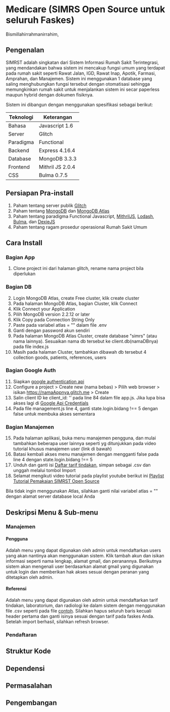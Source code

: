 # Medicare (SIMRS Open Source untuk seluruh Faskes)

Bismillahirrahmanirrahim,
## Pengenalan
SIMRST adalah singkatan dari Sistem Informasi Rumah Sakit Terintegrasi, yang mendandakan bahwa sistem ini mencakup fungsi umum yang terdapat pada rumah sakit seperti Rawat Jalan, IGD, Rawat Inap, Apotik, Farmasi, Amprahan, dan Manajemen. Sistem ini menggunakan 1 database yang saling menghubungkan fungsi tersebut dengan otomatisasi sehingga memungkinkan rumah sakit untuk menjalankan sistem ini secar paperless maupun hybrid dengan dokumen fisiknya.

Sistem ini dibangun dengan menggunakan spesifikasi sebagai berikut:

|Teknologi|Keterangan|
|--|--|
|Bahasa|Javascript 1.6|
|Server|Glitch|
|Paradigma|Functional|
|Backend|Express 4.16.4|
|Database|MongoDB 3.3.3|
|Frontend|Mithril JS 2.0.4|
|CSS|Bulma 0.7.5|

## Persiapan Pra-install
1. Paham tentang server publik [Glitch](https://glitch.com/)
2. Paham tentang [MongoDB](https://docs.mongodb.com/) dan [MongoDB Atlas](https://www.mongodb.com/cloud/atlas)
3. Paham tentang paradigma Functional Javascript, [MithrilJS](https://mithril.js.org/), [Lodash](https://lodash.com/docs/4.17.15), [Bulma](https://bulma.io/), dan [DexieJS](https://dexie.org/)
4. Paham tentang ragam prosedur operasional Rumah Sakit Umum

## Cara Install
### Bagian App
1. Clone project ini dari halaman glitch, rename nama project bila diperlukan

### Bagian DB
2. Login MongoDB Atlas, create Free cluster, klik create cluster
3. Pada halaman MongoDB Atlas, bagian Cluster, klik Connect
4. Klik Connect your Application
5. Pilih MongoDB version 2.2.12 or later
6. Klik Copy pada Connection String Only
7. Paste pada variabel atlas = "" dalam file .env
8. Ganti <password> dengan password akun sendiri
9. Pada halaman MongoDB Atlas Cluster, create database "simrs" (atau nama lainnya).
   Sesuaikan nama db tersebut ke client.db(namaDBnya) pada file index.js
10. Masih pada halaman Cluster, tambahkan dibawah db tersebut 4 collection
    goods, patients, references, users

### Bagian Google Auth
11. Siapkan [google authentication api](https://developers.google.com/identity/sign-in/web/sign-in)
12. Configure a project > Create new (nama bebas) > Pilih web browser > isikan https://namaAppnya.glitch.me > Create
13. Salin client ID ke client_id: '' pada line 84 dalam file app.js.
    Jika lupa bisa akses lagi di [Google Api Credentials](https://console.developers.google.com/apis/credentials)
14. Pada file management.js line 4, ganti state.login.bidang !== 5 dengan false untuk membuka akses sementara

### Bagian Manajemen
15. Pada halaman aplikasi, buka menu manajemen pengguna, dan mulai tambahkan beberapa user lainnya
    seperti yg ditunjukkan pada video tutorial khusus manajemen user (link di bawah)
16. Batasi kembali akses menu manajemen dengan mengganti false pada line 4 dengan state.login.bidang !== 5
17. Unduh dan ganti isi [Daftar tarif tindakan](https://docs.google.com/spreadsheets/d/1jtkgvq5SgWsljqtk0ZxkPW4fV-eZlAy5EjkzU41flSQ/edit?usp=sharing), simpan sebagai .csv dan unggah melalui tombol Import
18. Selamat mengikuti video tutorial pada playlist youtube berikut ini
    [Playlist Tutorial Pemakaian SIMRST Open Source](https://www.youtube.com/playlist?list=PL4oE8OvUySlyfGzQTu8kN9sPWWfcn_wSZ)

Bila tidak ingin menggunakan Atlas, silahkan ganti nilai variabel atlas = "" dengan alamat server database local Anda

## Deskripsi Menu & Sub-menu

### Manajemen
#### Pengguna
Adalah menu yang dapat digunakan oleh admin untuk mendaftarkan users yang akan nantinya akan menggunakan sistem. Klik tambah akun dan isikan informasi seperti nama lengkap, alamat gmail, dan peranannya. Berikutnya sistem akan mengenali user berdasarkan alamat gmail yang digunakan untuk login dan memberikan hak akses sesuai dengan peranan yang ditetapkan oleh admin.
#### Referensi
Adalah menu yang dapat digunakan oleh admin untuk mendaftarkan tarif tindakan, laboratorium, dan radiologi ke dalam sistem dengan menggunakan file .csv seperti pada file [contoh](https://drive.google.com/open?id=1jtkgvq5SgWsljqtk0ZxkPW4fV-eZlAy5EjkzU41flSQ). Silahkan hapus seluruh baris kecuali header pertama dan ganti isinya sesuai dengan tarif pada faskes Anda. Setelah import berhasil, silahkan refresh browser.

### Pendaftaran

## Struktur Kode
## Dependensi
## Permasalahan
## Pengembangan